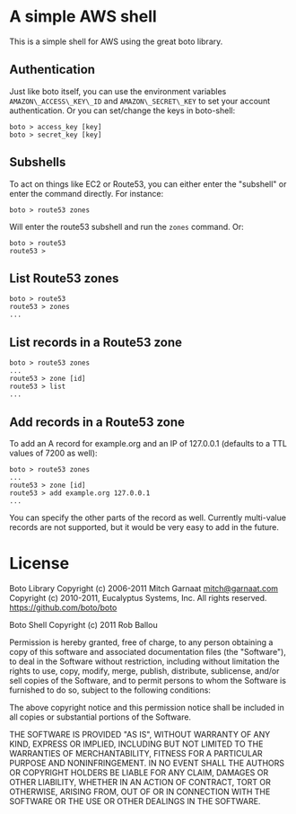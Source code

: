 # A simple AWS shell

This is a simple shell for AWS using the great boto library. 

## Authentication

Just like boto itself, you can use the environment variables `AMAZON\_ACCESS\_KEY\_ID` and `AMAZON\_SECRET\_KEY` to set your account authentication. Or you can set/change the keys in boto-shell:

    boto > access_key [key]
    boto > secret_key [key]

## Subshells

To act on things like EC2 or Route53, you can either enter the "subshell" or enter the command directly. For instance:

    boto > route53 zones

Will enter the route53 subshell and run the `zones` command. Or:

    boto > route53
    route53 > 

## List Route53 zones

    boto > route53
    route53 > zones
    ...

## List records in a Route53 zone

    boto > route53 zones
    ...
    route53 > zone [id]
    route53 > list
    ...

## Add records in a Route53 zone

To add an A record for example.org and an IP of 127.0.0.1 (defaults to a TTL values of 7200 as well):

    boto > route53 zones
    ...
    route53 > zone [id]
    route53 > add example.org 127.0.0.1
    ...

You can specify the other parts of the record as well. Currently multi-value records are not supported, but it would be very easy to add in the future.

# License

Boto Library 
Copyright (c) 2006-2011 Mitch Garnaat mitch@garnaat.com Copyright (c) 2010-2011, Eucalyptus Systems, Inc. All rights reserved.
https://github.com/boto/boto

Boto Shell Copyright (c) 2011 Rob Ballou

Permission is hereby granted, free of charge, to any person obtaining a copy of this software and associated documentation files (the "Software"), to deal in the Software without restriction, including without limitation the rights to use, copy, modify, merge, publish, distribute, sublicense, and/or sell copies of the Software, and to permit persons to whom the Software is furnished to do so, subject to the following conditions:

The above copyright notice and this permission notice shall be included in all copies or substantial portions of the Software.

THE SOFTWARE IS PROVIDED "AS IS", WITHOUT WARRANTY OF ANY KIND, EXPRESS OR IMPLIED, INCLUDING BUT NOT LIMITED TO THE WARRANTIES OF MERCHANTABILITY, FITNESS FOR A PARTICULAR PURPOSE AND NONINFRINGEMENT. IN NO EVENT SHALL THE AUTHORS OR COPYRIGHT HOLDERS BE LIABLE FOR ANY CLAIM, DAMAGES OR OTHER LIABILITY, WHETHER IN AN ACTION OF CONTRACT, TORT OR OTHERWISE, ARISING FROM, OUT OF OR IN CONNECTION WITH THE SOFTWARE OR THE USE OR OTHER DEALINGS IN THE SOFTWARE.